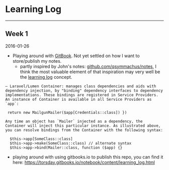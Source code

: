 # Learning Log

---

## Week 1

2016-01-26
- Playing around with [GitBook](https://github.com/GitbookIO/gitbook). Not yet settled on how I want to store/publish my notes.
    - partly inspired by John's notes: [github.com/qsymmachus/notes](https://github.com/qsymmachus/notes), I think the most valuable element of that inspiration may very well be the [learning log](learning_log.md) concept.

```
– Laravel/Lumen Container: manages class dependencies and aids with dependency injection, by "binding" dependency interfaces to dependency implementations. These bindings are registered in Service Providers. An instance of Container is available in all Service Providers as `app`:

 return new MailgunMailer($app[Credentials::class]) })

Any time an object has `Mailer` injected as a dependency, the Container will inject this particular instance. As illustrated above, you can resolve bindings from the Container with the following syntax:

  $this->app[SomeClass::class]
  $this->app->make(SomeClass::class) // alternate syntax
  $this->app->bind(Mailer::class, function ($app) {}
```

- playing around with using gitbooks.io to publish this repo, you can find it here: https://torsday.gitbooks.io/notebook/content/learning_log.html